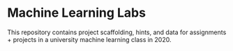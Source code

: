 # Machine Learning Labs

This repository contains project scaffolding, hints, and data for assignments + projects in a university machine learning class in 2020.
